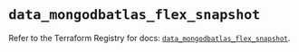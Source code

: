 # `data_mongodbatlas_flex_snapshot`

Refer to the Terraform Registry for docs: [`data_mongodbatlas_flex_snapshot`](https://registry.terraform.io/providers/mongodb/mongodbatlas/1.35.0/docs/data-sources/flex_snapshot).
